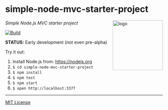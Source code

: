 # simple-node-mvc-starter-project
<img src=https://dnajs.org/graphics/dnajs-logo.png align=right width=160 alt=logo>

_Simple Node.js MVC starter project_

[![Build](https://github.com/dnajs/simple-node-mvc-starter-project/workflows/build/badge.svg)](https://github.com/dnajs/simple-node-mvc-starter-project/actions?query=workflow%3Abuild)

**STATUS:** Early development (not even pre-alpha)

Try it out:

1. Install Node.js from: https://nodejs.org
1. `$ cd simple-node-mvc-starter-project`
1. `$ npm install`
1. `$ npm test`
1. `$ npm start`
1. `$ open http://localhost:3377`

---
[MIT License](LICENSE.txt)
